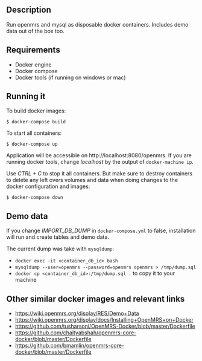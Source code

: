 ## Description
Run openmrs and mysql as disposable docker containers.
Includes demo data out of the box too.

## Requirements
  - Docker engine
  - Docker compose
  - Docker tools (if running on windows or mac)

## Running it

To build docker images:
```
$ docker-compose build
```

To start all containers:
```
$ docker-compose up
```

Application will be accessible on http://localhost:8080/openmrs.
If you are running docker tools, change _localhost_ by the output of `docker-machine ip`.


Use _CTRL + C_ to stop it all containers. But make sure to destroy containers to delete any
left overs volumes and data when doing changes to the docker configuration and images:
```
$ docker-compose down
```

## Demo data
If you change _IMPORT_DB_DUMP_ in `docker-compose.yml` to false, installation will run
and create tables and demo data.

The current dump was take with `mysqldump`:
  - `docker exec -it <container_db_id> bash`
  - `mysqldump --user=openmrs --password=openmrs openmrs > /tmp/dump.sql`
  - `docker cp <container_db_id>:/tmp/dump.sql .` to copy it to your machine


## Other similar docker images and relevant links
- <https://wiki.openmrs.org/display/RES/Demo+Data>
- <https://wiki.openmrs.org/display/docs/Installing+OpenMRS+on+Docker>
- <https://github.com/tusharsoni/OpenMRS-Docker/blob/master/Dockerfile>
- <https://github.com/chaityabshah/openmrs-core-docker/blob/master/Dockerfile>
- <https://github.com/bmamlin/openmrs-core-docker/blob/master/Dockerfile>
